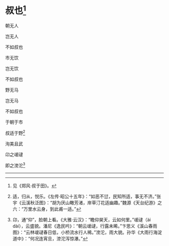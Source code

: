    

# 叔也[^1]

朝无人

岂无人

不如叔也

市无饮

岂无饮

不如叔也

野无马

岂无马

不如叔也

于朝于市

叔适于野[^2]

洵美且武

卬之叆叇

即之滂沱[^3]

* * *

[^1]: 见《郑风·叔于田》。
[^2]: 适，归从，悦乐。《左传·昭公十五年》：“如恶不愆，民知所适，事无不济。”张宇《云溪秋泛图》：“胡为厌山瞰芳渚，岸草汀花适幽趣。”魏源《天台纪游》之六：“万里水云身，到此甫一适。”
[^3]: 卬，通“仰”，脸朝上看。《大雅·云汉》：“瞻仰昊天，云如何里。”叆叇（ài dài），云盛貌。潘尼《逸民吟》：“朝云叆叇，行露未晞。”卞思义《溪山春雨图》：“云林叆叇春日低，小桥流水行人稀。”滂沱，雨大貌。孙华《大雨行海淀道中》：“何况连宵旦，滂沱泻惊瀑。”